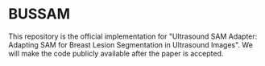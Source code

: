 # BUSSAM
This repository is the official implementation for "Ultrasound SAM Adapter: Adapting SAM for Breast Lesion Segmentation in Ultrasound Images".
We will make the code publicly available after the paper is accepted.
